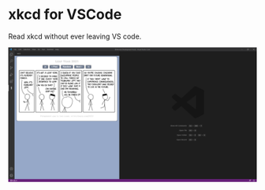 # xkcd for VSCode

Read xkcd without ever leaving VS code.

![Screenshot](https://github.com/Garfield1002/VS-XKCD/blob/main/media/Screenshot.png?raw=true)

